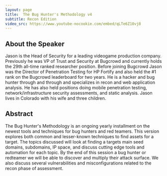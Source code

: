 ```yaml
---
layout: page
title:  The Bug Hunter's Methodology v4
subtitle: Recon Edition
video_src: https://www.youtube-nocookie.com/embed/qLTe6Z10vj8
---
```


About the Speaker  
-----------------
Jason is the Head of Security for a leading videogame production company. Previously he was VP of Trust and Security at Bugcrowd and currently holds the 29th all-time ranked researcher position. Before joining Bugcrowd Jason was the Director of Penetration Testing for HP Fortify and also held the #1 rank on the Bugcrowd leaderboard for two years. He is a hacker and bug hunter through and through and specializes in recon and web application analysis. He has also held positions doing mobile penetration testing, network/infrastructure security assessments, and static analysis. Jason lives in Colorado with his wife and three children. 

Abstract
-----------------
The Bug Hunter's Methodology is an ongoing yearly installment on the newest tools and techniques for bug hunters and red teamers. This version explores both common and lesser-known techniques to find assets for a target. The topics discussed will look at finding a targets main seed domains, subdomains, IP space, and discuss cutting edge tools and automation for each topic. By the end of this session a bug hunter or redteamer we will be able to discover and multiply their attack surface. We also discuss several vulnerabilities and misconfigurations related to the recon phase of assessment.
